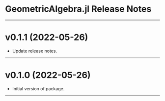 GeometricAlgebra.jl Release Notes
=================================

-------------------------------------------------------------------------------
v0.1.1 (2022-05-26)
===================
* Update release notes.

-------------------------------------------------------------------------------
v0.1.0 (2022-05-26)
===================
* Initial version of package.

-------------------------------------------------------------------------------

